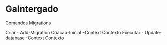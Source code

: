 # GaIntergado

Comandos Migrations 

Criar - Add-Migration Criacao-Inicial -Context Contexto
Executar - Update-database -Context Contexto

